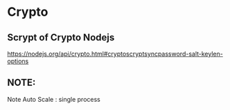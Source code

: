 # Crypto

## Scrypt of Crypto Nodejs

https://nodejs.org/api/crypto.html#cryptoscryptsyncpassword-salt-keylen-options



## NOTE:
Note Auto Scale : single process